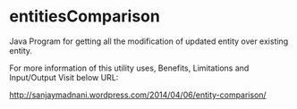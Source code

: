 entitiesComparison
==================

Java Program for getting all the modification of updated entity over existing entity.

For more information of this utility uses, Benefits, Limitations and Input/Output Visit below URL:

http://sanjaymadnani.wordpress.com/2014/04/06/entity-comparison/
